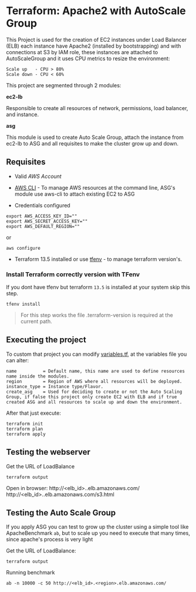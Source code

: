 # Terraform: Apache2 with AutoScale Group

This Project is used for the creation of EC2 instances under Load Balancer (ELB) each instance have Apache2 (installed by bootstrapping) and with connections at S3 by IAM role, these instances are attached to AutoScaleGroup and it uses CPU metrics to resize the environment:
```
Scale up   - CPU > 80%
Scale down - CPU < 60%
```

This project are segmented through 2 modules:

**ec2-lb** 

Responsible to create all resources of network, permissions, load balancer, and instance.

**asg**

This module is used to create Auto Scale Group, attach the instance from ec2-lb to ASG and all requisites to make the cluster grow up and down.

## Requisites

- Valid *AWS Account*

-  [AWS CLI](https://docs.aws.amazon.com/cli/latest/userguide/install-cliv2.html) - To manage AWS resources at the command line, ASG's module use aws-cli to attach existing EC2 to ASG

- Credentials configured

```
export AWS_ACCESS_KEY_ID=""
export AWS_SECRET_ACCESS_KEY=""
export AWS_DEFAULT_REGION=""
```
or
```
aws configure
```

- Terraform 13.5 installed or use [tfenv](https://github.com/tfutils/tfenv) - to manage terraform version's.


### Install Terraform correctly version with TFenv
If you dont have tfenv but terraform `13.5` is installed at your system skip this step.
```
tfenv install
```
> For this step works the file .terraform-version is required at the current path.


## Executing the project

To custom that project you can modify [variables.tf](https://github.com/leonardomoraesmendes/apache-autoscale/blob/master/variables.tf), at the variables file you can alter:
```
name          = Default name, this name are used to define resources name inside the modules.
region        = Region of AWS where all resources will be deployed.
instance_type = Instance type/Flavor.
create_asg    = Used for deciding to create or not the Auto Scaling Group, if false this project only create EC2 with ELB and if true created ASG and all resources to scale up and down the environment.
```

After that just execute:
```
terraform init
terraform plan
terraform apply
```

## Testing the webserver
Get the URL of LoadBalance
```
terraform output  
```
Open in browser:
http://<elb_id>.<region>.elb.amazonaws.com/
http://<elb_id>.<region>.elb.amazonaws.com/s3.html

## Testing the Auto Scale Group
If you apply ASG you can test to grow up the cluster using a simple tool like ApacheBenchmark `ab`, but to scale up you need to execute that many times, since apache's process is very light

Get the URL of LoadBalance:
```
terraform output  
```
Running benchmark
```
ab -n 10000 -c 50 http://<elb_id>.<region>.elb.amazonaws.com/
```